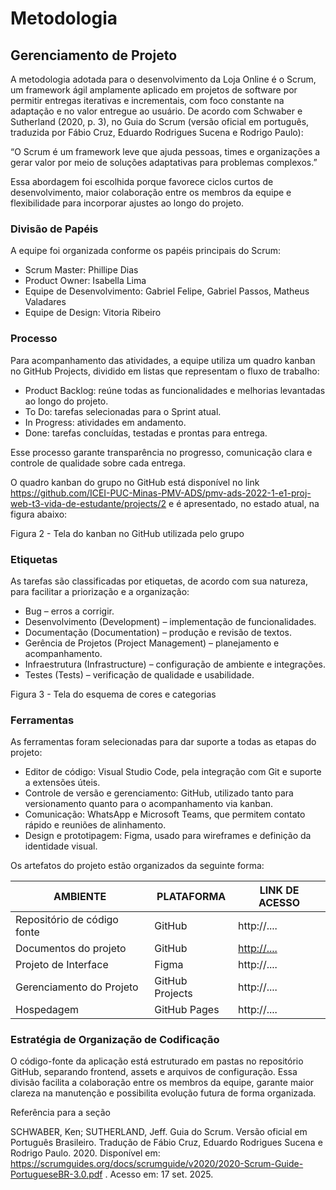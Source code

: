 
# Metodologia

## Gerenciamento de Projeto

A metodologia adotada para o desenvolvimento da Loja Online é o Scrum, um framework ágil amplamente aplicado em projetos de software por permitir entregas iterativas e incrementais, com foco constante na adaptação e no valor entregue ao usuário.
De acordo com Schwaber e Sutherland (2020, p. 3), no Guia do Scrum (versão oficial em português, traduzida por Fábio Cruz, Eduardo Rodrigues Sucena e Rodrigo Paulo):

“O Scrum é um framework leve que ajuda pessoas, times e organizações a gerar valor por meio de soluções adaptativas para problemas complexos.”

Essa abordagem foi escolhida porque favorece ciclos curtos de desenvolvimento, maior colaboração entre os membros da equipe e flexibilidade para incorporar ajustes ao longo do projeto.

### Divisão de Papéis

A equipe foi organizada conforme os papéis principais do Scrum:
<ul>
<li>Scrum Master: Phillipe Dias</li>
<li>Product Owner: Isabella Lima</li>
<li>Equipe de Desenvolvimento: Gabriel Felipe, Gabriel Passos, Matheus Valadares</li>
<li>Equipe de Design: Vitoria Ribeiro</li>
</ul>

### Processo

Para acompanhamento das atividades, a equipe utiliza um quadro kanban no GitHub Projects, dividido em listas que representam o fluxo de trabalho:
<ul>
<li>Product Backlog: reúne todas as funcionalidades e melhorias levantadas ao longo do projeto.</li>
<li>To Do: tarefas selecionadas para o Sprint atual.</li>
<li>In Progress: atividades em andamento.</li>
<li>Done: tarefas concluídas, testadas e prontas para entrega.</li>
</ul>
Esse processo garante transparência no progresso, comunicação clara e controle de qualidade sobre cada entrega.

O quadro kanban do grupo no GitHub está disponível no link https://github.com/ICEI-PUC-Minas-PMV-ADS/pmv-ads-2022-1-e1-proj-web-t3-vida-de-estudante/projects/2 e é apresentado, no estado atual, na figura abaixo:

Figura 2 - Tela do kanban no GitHub utilizada pelo grupo

### Etiquetas
As tarefas são classificadas por etiquetas, de acordo com sua natureza, para facilitar a priorização e a organização:
<ul>
<li>Bug – erros a corrigir.</li>
<li>Desenvolvimento (Development) – implementação de funcionalidades.</li>
<li>Documentação (Documentation) – produção e revisão de textos.</li>
<li>Gerência de Projetos (Project Management) – planejamento e acompanhamento.</li>
<li>Infraestrutura (Infrastructure) – configuração de ambiente e integrações.</li>
<li>Testes (Tests) – verificação de qualidade e usabilidade.</li>
</ul>
Figura 3 - Tela do esquema de cores e categorias
  
### Ferramentas

As ferramentas foram selecionadas para dar suporte a todas as etapas do projeto:

- Editor de código: Visual Studio Code, pela integração com Git e suporte a extensões úteis.
- Controle de versão e gerenciamento: GitHub, utilizado tanto para versionamento quanto para o acompanhamento via kanban.
- Comunicação: WhatsApp e Microsoft Teams, que permitem contato rápido e reuniões de alinhamento.
- Design e prototipagem: Figma, usado para wireframes e definição da identidade visual.

Os artefatos do projeto estão organizados da seguinte forma:

| AMBIENTE                            | PLATAFORMA                         | LINK DE ACESSO                         |
|-------------------------------------|------------------------------------|----------------------------------------|
| Repositório de código fonte         | GitHub                             | http://....                            |
| Documentos do projeto               | GitHub                             | [http://....](https://github.com/ICEI-PUC-Minas-PMV-ADS/pmv-ads-2025-2-e1-proj-web-t8-loja-online/tree/main/documentos)                            |
| Projeto de Interface                | Figma                              | http://....                            |
| Gerenciamento do Projeto            | GitHub Projects                    | http://....                            |
| Hospedagem                          | GitHub Pages                       | http://....                            |


### Estratégia de Organização de Codificação 

O código-fonte da aplicação está estruturado em pastas no repositório GitHub, separando frontend, assets e arquivos de configuração. Essa divisão facilita a colaboração entre os membros da equipe, garante maior clareza na manutenção e possibilita evolução futura de forma organizada.

Referência para a seção

SCHWABER, Ken; SUTHERLAND, Jeff. Guia do Scrum. Versão oficial em Português Brasileiro. Tradução de Fábio Cruz, Eduardo Rodrigues Sucena e Rodrigo Paulo. 2020. Disponível em: https://scrumguides.org/docs/scrumguide/v2020/2020-Scrum-Guide-PortugueseBR-3.0.pdf
. Acesso em: 17 set. 2025.
